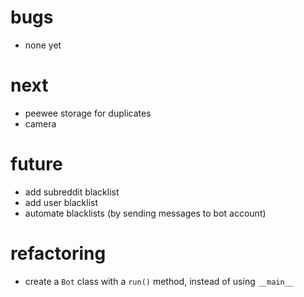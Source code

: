 bugs
====
* none yet

next
====
* peewee storage for duplicates
* camera

future
======
* add subreddit blacklist
* add user blacklist
* automate blacklists (by sending messages to bot account)

refactoring
====
* create a `Bot` class with a `run()` method, instead of using `__main__`



